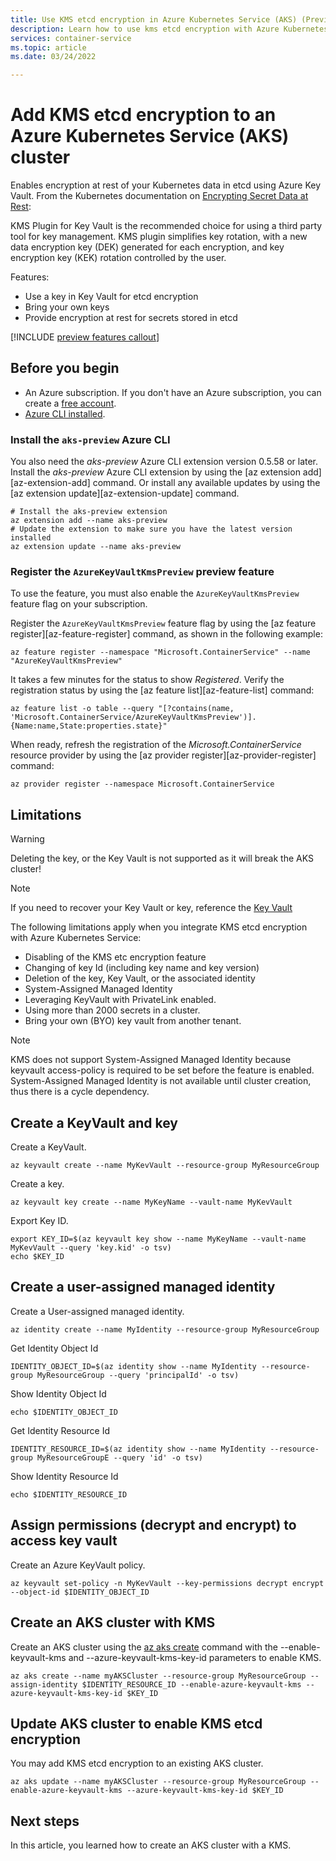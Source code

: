 ```yaml
---
title: Use KMS etcd encryption in Azure Kubernetes Service (AKS) (Preview)
description: Learn how to use kms etcd encryption with Azure Kubernetes Service (AKS)
services: container-service
ms.topic: article
ms.date: 03/24/2022

---
```


# Add KMS etcd encryption to an Azure Kubernetes Service (AKS) cluster

Enables encryption at rest of your Kubernetes data in etcd using Azure Key Vault. From the Kubernetes documentation on [Encrypting Secret Data at Rest](https://kubernetes.io/docs/tasks/administer-cluster/kms-provider/):

KMS Plugin for Key Vault is the recommended choice for using a third party tool for key management. KMS plugin simplifies key rotation, with a new data encryption key (DEK) generated for each encryption, and key encryption key (KEK) rotation controlled by the user.

Features:
* Use a key in Key Vault for etcd encryption
* Bring your own keys
* Provide encryption at rest for secrets stored in etcd

[!INCLUDE [preview features callout](./includes/preview/preview-callout.md)]

## Before you begin

* An Azure subscription. If you don't have an Azure subscription, you can create a [free account](https://azure.microsoft.com/free).
* [Azure CLI installed](/cli/azure/install-azure-cli).

### Install the `aks-preview` Azure CLI

You also need the *aks-preview* Azure CLI extension version 0.5.58 or later. Install the *aks-preview* Azure CLI extension by using the [az extension add][az-extension-add] command. Or install any available updates by using the [az extension update][az-extension-update] command.

```azurecli-interactive
# Install the aks-preview extension
az extension add --name aks-preview
# Update the extension to make sure you have the latest version installed
az extension update --name aks-preview
```

### Register the `AzureKeyVaultKmsPreview` preview feature

To use the feature, you must also enable the `AzureKeyVaultKmsPreview` feature flag on your subscription.

Register the `AzureKeyVaultKmsPreview` feature flag by using the [az feature register][az-feature-register] command, as shown in the following example:

```azurecli-interactive
az feature register --namespace "Microsoft.ContainerService" --name "AzureKeyVaultKmsPreview"
```

It takes a few minutes for the status to show *Registered*. Verify the registration status by using the [az feature list][az-feature-list] command:

```azurecli-interactive
az feature list -o table --query "[?contains(name, 'Microsoft.ContainerService/AzureKeyVaultKmsPreview')].{Name:name,State:properties.state}"
```

When ready, refresh the registration of the *Microsoft.ContainerService* resource provider by using the [az provider register][az-provider-register] command:

```azurecli-interactive
az provider register --namespace Microsoft.ContainerService
```

## Limitations

> [!WARNING]
> Deleting the key, or the Key Vault is not supported as it will break the AKS cluster!

> [!NOTE]
> If you need to recover your Key Vault or key, reference the [Key Vault](https://docs.microsoft.com/azure/key-vault/general/key-vault-recovery?tabs=azure-cli) 

The following limitations apply when you integrate KMS etcd encryption with Azure Kubernetes Service:
* Disabling of the KMS etc encryption feature
* Changing of key Id (including key name and key version)
* Deletion of the key, Key Vault, or the associated identity
* System-Assigned Managed Identity
* Leveraging KeyVault with PrivateLink enabled.
* Using more than 2000 secrets in a cluster.
* Bring your own (BYO) key vault from another tenant.

> [!NOTE]
> KMS does not support System-Assigned Managed Identity because keyvault access-policy is required to be set before the feature is enabled.
> System-Assigned Managed Identity is not available until cluster creation, thus there is a cycle dependency.

## Create a KeyVault and key

Create a KeyVault.
```azurecli
az keyvault create --name MyKevVault --resource-group MyResourceGroup
```
Create a key.
```azurecli
az keyvault key create --name MyKeyName --vault-name MyKevVault
```
Export Key ID.
```azurecli
export KEY_ID=$(az keyvault key show --name MyKeyName --vault-name MyKevVault --query 'key.kid' -o tsv)
echo $KEY_ID
```

## Create a user-assigned managed identity

Create a User-assigned managed identity.
```azurecli
az identity create --name MyIdentity --resource-group MyResourceGroup
```

Get Identity Object Id
```azurecli
IDENTITY_OBJECT_ID=$(az identity show --name MyIdentity --resource-group MyResourceGroup --query 'principalId' -o tsv)
```

Show Identity Object Id
```azurecli
echo $IDENTITY_OBJECT_ID
```

Get Identity Resource Id
```azurecli
IDENTITY_RESOURCE_ID=$(az identity show --name MyIdentity --resource-group MyResourceGroupE --query 'id' -o tsv)
```

Show Identity Resource Id
```azurecli
echo $IDENTITY_RESOURCE_ID
```

## Assign permissions (decrypt and encrypt) to access key vault

Create an Azure KeyVault policy.
```azurecli-interactive
az keyvault set-policy -n MyKevVault --key-permissions decrypt encrypt --object-id $IDENTITY_OBJECT_ID
```

## Create an AKS cluster with KMS

Create an AKS cluster using the [az aks create][az-aks-create] command with the --enable-keyvault-kms and --azure-keyvault-kms-key-id parameters to enable KMS.
```azurecli-interactive
az aks create --name myAKSCluster --resource-group MyResourceGroup --assign-identity $IDENTITY_RESOURCE_ID --enable-azure-keyvault-kms --azure-keyvault-kms-key-id $KEY_ID
```

## Update AKS cluster to enable KMS etcd encryption 
You may add KMS etcd encryption to an existing AKS cluster. 
```azurecli-interactive
az aks update --name myAKSCluster --resource-group MyResourceGroup --enable-azure-keyvault-kms --azure-keyvault-kms-key-id $KEY_ID
```

## Next steps

In this article, you learned how to create an AKS cluster with a KMS. 

<!-- LINKS - Internal -->
[aks-support-policies]: support-policies.md
[aks-faq]: faq.md
[azure-cli-install]: /cli/azure/install-azure-cli
[az-aks-create]: /cli/azure/aks#az-aks-create
